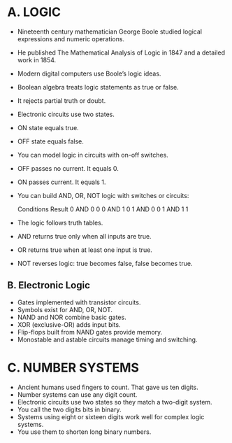 # A. LOGIC

- Nineteenth century mathematician George Boole studied logical expressions and numeric operations.
- He published The Mathematical Analysis of Logic in 1847 and a detailed work in 1854.
- Modern digital computers use Boole’s logic ideas.

- Boolean algebra treats logic statements as true or false.
- It rejects partial truth or doubt.
- Electronic circuits use two states.
- ON state equals true.
- OFF state equals false.

- You can model logic in circuits with on-off switches.
- OFF passes no current. It equals 0.
- ON passes current. It equals 1.

- You can build AND, OR, NOT logic with switches or circuits:

  Conditions   Result
  0 AND 0      0
  0 AND 1      0
  1 AND 0      0
  1 AND 1      1

- The logic follows truth tables.
- AND returns true only when all inputs are true.
- OR returns true when at least one input is true.
- NOT reverses logic: true becomes false, false becomes true.


## B. Electronic Logic
- Gates implemented with transistor circuits.
- Symbols exist for AND, OR, NOT.
- NAND and NOR combine basic gates.
- XOR (exclusive-OR) adds input bits.
- Flip-flops built from NAND gates provide memory.
- Monostable and astable circuits manage timing and switching.

# C. NUMBER SYSTEMS

- Ancient humans used fingers to count. That gave us ten digits.
- Number systems can use any digit count.
- Electronic circuits use two states so they match a two-digit system.
- You call the two digits bits in binary.
- Systems using eight or sixteen digits work well for complex logic systems.
- You use them to shorten long binary numbers.

